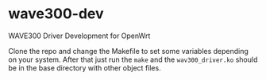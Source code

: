# wave300-dev
WAVE300 Driver Development for OpenWrt

Clone the repo and change the Makefile to set some variables depending on your system.
After that just run the `make` and the `wav300_driver.ko` should be in the base directory with other object files.
